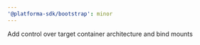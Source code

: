 ```yaml
---
'@platforma-sdk/bootstrap': minor
---
```


Add control over target container architecture and bind mounts
